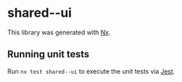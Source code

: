 # shared--ui

This library was generated with [Nx](https://nx.dev).

## Running unit tests

Run `nx test shared--ui` to execute the unit tests via [Jest](https://jestjs.io).
